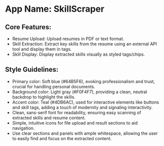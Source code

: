 # **App Name**: SkillScraper

## Core Features:

- Resume Upload: Upload resumes in PDF or text format.
- Skill Extraction: Extract key skills from the resume using an external API tool and display them in tags.
- Skill Display: Display extracted skills visually as styled tags/chips.

## Style Guidelines:

- Primary color: Soft blue (#64B5F6), evoking professionalism and trust, crucial for handling personal documents.
- Background color: Light gray (#F0F4F7), providing a clean, neutral backdrop to highlight the skills.
- Accent color: Teal (#4DB6AC), used for interactive elements like buttons and skill tags, adding a touch of modernity and signaling interactivity.
- Clean, sans-serif font for readability, ensuring easy scanning of extracted skills and resume content.
- Simple, intuitive icons for file upload and result sections to aid navigation.
- Use clear sections and panels with ample whitespace, allowing the user to easily find and focus on the extracted content.
